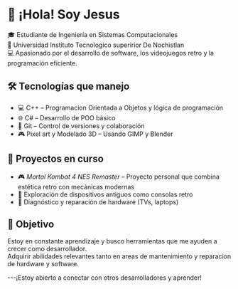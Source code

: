 # 👋 ¡Hola! Soy Jesus

🎓 Estudiante de Ingeniería en Sistemas Computacionales  
🏫 Universidad Instituto Tecnologico superirior De Nochistlan  
💻 Apasionado por el desarrollo de software, los videojuegos retro y la programación eficiente.

## 🛠️ Tecnologías que manejo

- 💻 C++ – Programacion Orientada a Objetos y lógica de programación
- 🌐 C# – Desarrollo de POO básico
- 🔧 Git – Control de versiones y colaboración
- 🎮 Pixel art y Modelado 3D – Usando GIMP y Blender

## 🚀 Proyectos en curso

- 🎮 *Mortal Kombat 4 NES Remaster* – Proyecto personal que combina estética retro con mecánicas modernas
- 📱 Exploración de dispositivos antiguos como consolas retro
- 🧠 Diagnóstico y reparación de hardware (TVs, laptops)

## 🎯 Objetivo

Estoy en constante aprendizaje y busco herramientas que me ayuden a crecer como desarrollador.  
Adquirir abilidades relevantes tanto en areas de mantenimiento y reparacion de hardware y software.

---¡Estoy abierto a conectar con otros desarrolladores y aprender!
